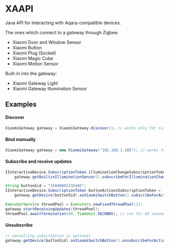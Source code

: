 # XAAPI
Java API for interacting with Aqara-compatible devices.

The ones which connect to a gateway through Zigbee:
* Xiaomi Door and Window Sensor
* Xiaomi Button
* Xiaomi Plug (Socket)
* Xiaomi Magic Cube
* Xiaomi Motion Sensor

Built-in into the gateway:
* Xiaomi Gateway Light
* Xiaomi Gateway Illumination Sensor

## Examples

#### Discover
```java
XiaomiGateway gateway = XiaomiGateway.discover(); // works only for single gateway at the moment
```

#### Bind manually
```java
XiaomiGateway gateway = new XiaomiGateway("192.168.1.105"); // works for multiple gateways
```

#### Subscribe and receive updates
```java
IInteractiveDevice.SubscriptionToken illuminationChangeSubscriptionToken =
    gateway.getBuiltinIlluminationSensor().subscribeForIlluminationChange((Integer value) -> System.out.println("Illumination changed to: " + value));

String buttonSid = "158d0001232e95";
IInteractiveDevice.SubscriptionToken buttonActionsSubscriptionToken =
    gateway.getDevice(buttonSid).asXiaomiSwitchButton().subscribeForActions((String action) -> System.out.println("Button: " + action));

ExecutorService threadPool = Executors.newFixedThreadPool(1);
gateway.startReceivingUpdates(threadPool);
threadPool.awaitTermination(60, TimeUnit.SECONDS); // run for 60 seconds
```

#### Unsubscribe
```java
// cancelling subscription is optional
gateway.getDevice(buttonSid).asXiaomiSwitchButton().unsubscribeForActions(buttonActionsSubscriptionToken);
```
